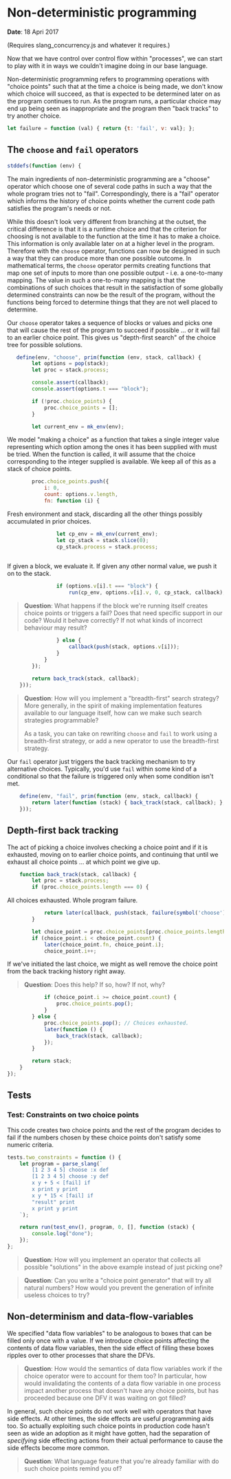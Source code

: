 # Non-deterministic programming

**Date**: 18 Apri 2017

(Requires slang_concurrency.js and whatever it requires.)

Now that we have control over control flow within "processes",
we can start to play with it in ways we couldn't imagine doing
in our base language. 

Non-deterministic programming refers to programming operations
with "choice points" such that at the time a choice is being
made, we don't know which choice will succeed, as that is expected
to be determined later on as the program continues to run.
As the program runs, a particular choice may end up being seen
as inappropriate and the program then "back tracks" to try
another choice.

```js
let failure = function (val) { return {t: 'fail', v: val}; };

```
## The `choose` and `fail` operators

```js
stddefs(function (env) {

```
The main ingredients of non-deterministic programming
are a "choose" operator which choose one of several code
paths in such a way that the whole program tries not to
"fail". Correspondingly, there is a "fail" operator which
informs the history of choice points whether the current
code path satisfies the program's needs or not.

While this doesn't look very different from branching
at the outset, the critical difference is that it is
a runtime choice and that the criterion for choosing
is not available to the function at the time it has
to make a choice. This information is only available
later on at a higher level in the program. Therefore with
the `choose` operator, functions can now be designed in
such a way that they can produce more than one possible
outcome. In mathematical terms, the `choose` operator
permits creating functions that map one set of inputs to
more than one possible output - i.e. a one-to-many mapping.
The value in such a one-to-many mapping is that the
combinations of such choices that result in the satisfaction
of some globally determined constraints can now be the result
of the program, without the functions being forced to determine
things that they are not well placed to determine.

Our `choose` operator takes a sequence of blocks or values
and picks one that will cause the rest of the program to
succeed if possible ... or it will fail to an earlier
choice point. This gives us "depth-first search" of the
choice tree for possible solutions.

```js
   define(env, "choose", prim(function (env, stack, callback) {
        let options = pop(stack);
        let proc = stack.process;

        console.assert(callback);
        console.assert(options.t === "block");

        if (!proc.choice_points) {
            proc.choice_points = [];
        }

        let current_env = mk_env(env);

```
We model "making a choice" as a function that takes a single
integer value representing which option among the ones it has
been supplied with must be tried. When the function is called,
it will assume that the choice corresponding to the integer
supplied is available. We keep all of this as a stack of choice
points.
```js
        proc.choice_points.push({
            i: 0,
            count: options.v.length,
            fn: function (i) {
```
Fresh environment and stack, discarding all the
other things possibly accumulated in prior choices.
```js
                let cp_env = mk_env(current_env);
                let cp_stack = stack.slice(0);
                cp_stack.process = stack.process;
                
```
If given a block, we evaluate it. If given
any other normal value, we push it on to the stack.
```js
                if (options.v[i].t === "block") {
                    run(cp_env, options.v[i].v, 0, cp_stack, callback);
```
> **Question**: What happens if the block we're running
> itself creates choice points or triggers a fail? Does
> that need specific support in our code? Would it
> behave correctly? If not what kinds of incorrect
> behaviour may result?
```js
                } else {
                    callback(push(stack, options.v[i]));
                }
            }
        });
        
        return back_track(stack, callback);
    }));

```

> **Question**: How will you implement a "breadth-first"
> search strategy? More generally, in the spirit of making
> implementation features available to our language itself,
> how can we make such search strategies programmable?
> 
> As a task, you can take on rewriting `choose` and `fail`
> to work using a breadth-first strategy, or add a new
> operator to use the breadth-first strategy.

 

Our `fail` operator just triggers the back tracking mechanism
to try alternative choices. Typically, you'd use `fail` within
some kind of a conditional so that the failure is triggered only
when some condition isn't met.
```js
    define(env, "fail", prim(function (env, stack, callback) {
        return later(function (stack) { back_track(stack, callback); }, stack);
    }));

```
## Depth-first back tracking

The act of picking a choice involves checking a
choice point and if it is exhausted, moving on to earlier
choice points, and continuing that until we exhaust all
choice points ... at which point we give up.
```js
    function back_track(stack, callback) {
        let proc = stack.process;
        if (proc.choice_points.length === 0) {
```
All choices exhausted. Whole program failure.
```js
            return later(callback, push(stack, failure(symbol('choose'))));
        }

        let choice_point = proc.choice_points[proc.choice_points.length - 1];
        if (choice_point.i < choice_point.count) {
            later(choice_point.fn, choice_point.i);
            choice_point.i++;

```
If we've initiated the last choice, we might
as well remove the choice point from the back tracking
history right away.

> **Question**: Does this help? If so, how? If not, why?
```js
            if (choice_point.i >= choice_point.count) {
                proc.choice_points.pop();
            }
        } else {
            proc.choice_points.pop(); // Choices exhausted.
            later(function () {
                back_track(stack, callback);
            });
        }

        return stack;
    }    
});

```
## Tests

### Test: Constraints on two choice points

This code creates two choice points and the rest of the program
decides to fail if the numbers chosen by these choice points don't
satisfy some numeric criteria.

```js
tests.two_constraints = function () {
    let program = parse_slang(`
        [1 2 3 4 5] choose :x def
        [1 2 3 4 5] choose :y def
        x y + 5 < [fail] if
        x print y print
        x y * 15 < [fail] if
        "result" print
        x print y print
    `);

    return run(test_env(), program, 0, [], function (stack) {
        console.log("done");
    });
};

```
> **Question**: How will you implement an operator that collects
> all possible "solutions" in the above example instead of just
> picking one?

> **Question**: Can you write a "choice point generator" that will
> try all natural numbers? How would you prevent the generation of
> infinite useless choices to try?


## Non-determinism and data-flow-variables

We specified "data flow variables" to be analogous to boxes
that can be filled only once with a value. If we introduce choice
points affecting the contents of data flow variables, then the
side effect of filling these boxes ripples over to other processes
that share the DFVs. 

> **Question**: How would the semantics of data flow variables
> work if the choice operator were to account for them too?
> In particular, how would invalidating the contents of a data flow
> variable in one process impact another process that doesn't have
> any choice points, but has proceeded because one DFV it was
> waiting on got filled?

In general, such choice points do not work well with operators
that have side effects. At other times, the side effects are useful
programming aids too. So actually exploiting such choice points in
production code hasn't seen as wide an adoption as it might have
gotten, had the separation of *specifying* side effecting actions
from their actual performance to cause the side effects become
more common.

> **Question**: What language feature that you're already familiar
> with do such choice points remind you of?



